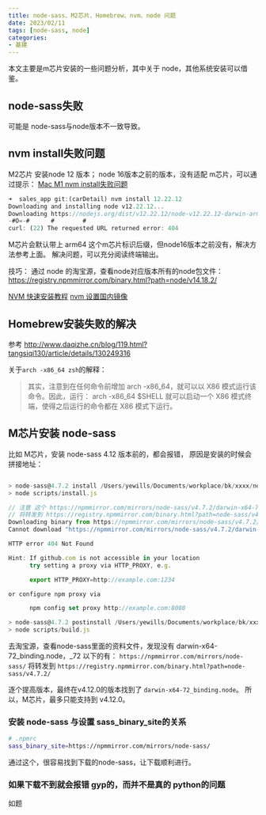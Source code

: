 ```yaml
---
title: node-sass、M2芯片、Homebrew、nvm、node 问题
date: 2023/02/11
tags: [node-sass, node]
categories: 
- 基建
---
```


本文主要是m芯片安装的一些问题分析，其中关于 node，其他系统安装可以借鉴。
## node-sass失败
可能是 node-sass与node版本不一致导致。

## nvm install失败问题

M2芯片 安装node 12 版本；
node 16版本之前的版本，没有适配 m芯片，可以通过提示：
[Mac M1 nvm install失败问题](https://blog.csdn.net/gongch0604/article/details/126117575) 
```js
➜  sales_app git:(carDetail) nvm install 12.22.12
Downloading and installing node v12.22.12...
Downloading https://nodejs.org/dist/v12.22.12/node-v12.22.12-darwin-arm64.tar.xz...
-#O=-#      #        #                                                                                                                                                                                                        
curl: (22) The requested URL returned error: 404 
```
M芯片会默认带上 arm64 这个m芯片标识后缀，但node16版本之前没有，解决方法参考上面。
解决问题，可以充分阅读终端输出。


技巧：
通过 node 的淘宝源，查看node对应版本所有的node包文件：
https://registry.npmmirror.com/binary.html?path=node/v14.18.2/


[NVM 快速安装教程](https://zhuanlan.zhihu.com/p/549133769)
[nvm 设置国内镜像](https://juejin.cn/post/7095318124433506341)



## Homebrew安装失败的解决

参考 http://www.daqizhe.cn/blog/119.html?tangsiqi130/article/details/130249316

关于`arch -x86_64 zsh`的解释：
>其实，注意到在任何命令前增加 arch -x86_64，就可以以 X86 模式运行该命令。因此，运行：
arch -x86_64 $SHELL
就可以启动一个 X86 模式终端，使得之后运行的命令都在 X86 模式下运行。






## M芯片安装 node-sass
比如 M芯片，安装 node-sass 4.12 版本前的，都会报错，
原因是安装的时候会拼接地址：
```js

> node-sass@4.7.2 install /Users/yewills/Documents/workplace/bk/xxxx/node_modules/node-sass
> node scripts/install.js

// 注意 这个 https://npmmirror.com/mirrors/node-sass/v4.7.2/darwin-x64-72_binding.node 地址将无法访问，
// 将转发到 https://registry.npmmirror.com/binary.html?path=node-sass/v4.7.2/
Downloading binary from https://npmmirror.com/mirrors/node-sass/v4.7.2/darwin-x64-72_binding.node
Cannot download "https://npmmirror.com/mirrors/node-sass/v4.7.2/darwin-x64-72_binding.node": 

HTTP error 404 Not Found

Hint: If github.com is not accessible in your location
      try setting a proxy via HTTP_PROXY, e.g. 

      export HTTP_PROXY=http://example.com:1234

or configure npm proxy via

      npm config set proxy http://example.com:8080

> node-sass@4.7.2 postinstall /Users/yewills/Documents/workplace/bk/xxxx/node_modules/node-sass
> node scripts/build.js
```

去淘宝源，查看node-sass里面的资料文件，发现没有 darwin-x64-72_binding.node，_72 以下的有：
`https://npmmirror.com/mirrors/node-sass/` 将转发到 `https://registry.npmmirror.com/binary.html?path=node-sass/v4.7.2/`

逐个提高版本，最终在v4.12.0的版本找到了 `darwin-x64-72_binding.node`。
所以，M芯片，最多只能支持到 v4.12.0。


### 安装 node-sass 与设置 sass_binary_site的关系

```sh
# .npmrc
sass_binary_site=https://npmmirror.com/mirrors/node-sass/
```

通过这个，很容易找到下载的node-sass，让下载顺利进行。



### 如果下载不到就会报错 gyp的，而并不是真的 python的问题

如题


